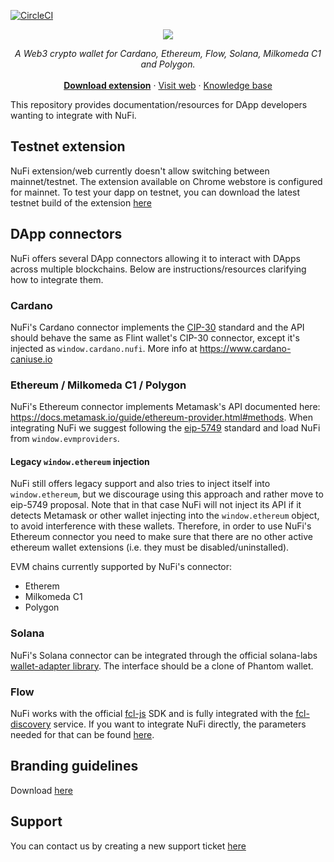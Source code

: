 [![CircleCI](https://dl.circleci.com/status-badge/img/gh/vacuumlabs/nufi/tree/develop.svg?style=svg&circle-token=56c620137f72f17d4fd3370385e694f55d7170b6)](https://dl.circleci.com/status-badge/redirect/gh/vacuumlabs/nufi/tree/develop)

<p align="center">
  <img src="https://user-images.githubusercontent.com/4980147/196724563-43b703ed-461e-4759-9e09-12f023debfa3.png" /></p>
  <p align="center">
    <i>A Web3 crypto wallet for Cardano, Ethereum, Flow, Solana, Milkomeda C1 and Polygon.</i>
    <br />
    <br />
    <a href="https://chrome.google.com/webstore/detail/nufi/gpnihlnnodeiiaakbikldcihojploeca"><strong>Download extension</strong></a>
    ·
    <a href="https://nu.fi">Visit web</a>
    ·
    <a href="https://support.nu.fi/support/home">Knowledge base</a>

  </p>
</p>

This repository provides documentation/resources for DApp developers wanting to integrate with NuFi.

## Testnet extension

NuFi extension/web currently doesn't allow switching between mainnet/testnet. The extension available on Chrome webstore is configured for mainnet. To test your dapp on testnet, you can download the latest testnet build of the extension [here](https://assets.nu.fi/extension/testnet/nufi-cwe-testnet-latest.zip)

## DApp connectors

NuFi offers several DApp connectors allowing it to interact with DApps across multiple blockchains. Below are instructions/resources clarifying how to integrate them.

### Cardano

NuFi's Cardano connector implements the [CIP-30](https://github.com/cardano-foundation/CIPs/tree/master/CIP-0030) standard and the API should behave the same as Flint wallet's CIP-30 connector, except it's injected as `window.cardano.nufi`. More info at https://www.cardano-caniuse.io

### Ethereum / Milkomeda C1 / Polygon

NuFi's Ethereum connector implements Metamask's API documented here: https://docs.metamask.io/guide/ethereum-provider.html#methods.
When integrating NuFi we suggest following the [eip-5749](https://eips.ethereum.org/EIPS/eip-5749) standard and load NuFi from `window.evmproviders`.

#### Legacy `window.ethereum` injection
NuFi still offers legacy support and also tries to inject itself into `window.ethereum`, but we discourage using this approach and rather move to eip-5749 proposal.
Note that in that case NuFi will not inject its API if it detects Metamask or other wallet injecting into the `window.ethereum` object, to avoid interference with these wallets. Therefore, in order to use NuFi's Ethereum connector you need to make sure that there are no other active ethereum wallet extensions (i.e. they must be disabled/uninstalled).

EVM chains currently supported by NuFi's connector:
* Etherem
* Milkomeda C1
* Polygon

### Solana

NuFi's Solana connector can be integrated through the official solana-labs [wallet-adapter library](https://github.com/solana-labs/wallet-adapter/tree/master/packages/wallets/nufi). The interface should be a clone of Phantom wallet.

### Flow

NuFi works with the official [fcl-js](https://github.com/onflow/fcl-js) SDK and is fully integrated with the [fcl-discovery](https://github.com/onflow/fcl-discovery) service. If you want to integrate NuFi directly, the parameters needed for that can be found [here](https://github.com/onflow/fcl-discovery/blob/812bff5b90343976835d17bc2d7810aac62d714d/data/services.json#L74).

## Branding guidelines

Download [here](https://assets.nu.fi/brand.zip)

## Support

You can contact us by creating a new support ticket [here](https://support.nu.fi/support/tickets/new)



